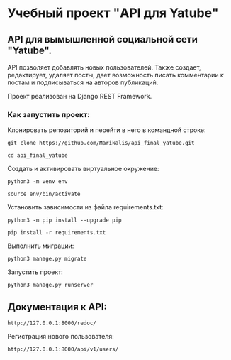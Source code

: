 # Учебный проект "API для Yatube"

## API для вымышленной социальной сети "Yatube".

API позволяет добавлять новых пользователей. Также создает,
редактирует, удаляет посты, дает возможность писать комментарии к постам и
подписываться на авторов публикаций.

Проект реализован на Django REST Framework.

### Как запустить проект:

Клонировать репозиторий и перейти в него в командной строке:

```
git clone https://github.com/Marikalis/api_final_yatube.git
```

```
cd api_final_yatube
```

Cоздать и активировать виртуальное окружение:

```
python3 -m venv env
```

```
source env/bin/activate
```

Установить зависимости из файла requirements.txt:

```
python3 -m pip install --upgrade pip
```

```
pip install -r requirements.txt
```

Выполнить миграции:

```
python3 manage.py migrate
```

Запустить проект:

```
python3 manage.py runserver
```

## Документация к API:

```
http://127.0.0.1:8000/redoc/
```

Регистрация нового пользователя:

```
http://127.0.0.1:8000/api/v1/users/
```
